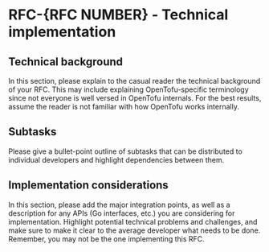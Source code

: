 <!--
Copyright (c) The OpenTofu Authors
SPDX-License-Identifier: MPL-2.0
-->

# RFC-{RFC NUMBER} - Technical implementation

## Technical background

In this section, please explain to the casual reader the technical background of your RFC. This may include explaining OpenTofu-specific terminology since not everyone is well versed in OpenTofu internals. For the best results, assume the reader is not familiar with how OpenTofu works internally.

## Subtasks

Please give a bullet-point outline of subtasks that can be distributed to individual developers and highlight dependencies between them.

## Implementation considerations

In this section, please add the major integration points, as well as a description for any APIs (Go interfaces, etc.) you are considering for implementation. Highlight potential technical problems and challenges, and make sure to make it clear to the average developer what needs to be done. Remember, you may not be the one implementing this RFC.
